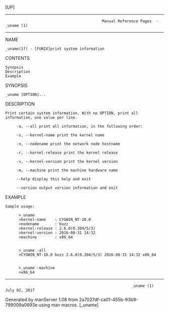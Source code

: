 [UP]

-----------------------------------------------------------------------------------------------------------------------------------
                                               Manual Reference Pages  - _uname (1)
-----------------------------------------------------------------------------------------------------------------------------------
                                                                 
NAME

    _uname(1f) - [FUNIX]print system information

CONTENTS

    Synopsis
    Description
    Example

SYNOPSIS

    _uname [OPTION]...

DESCRIPTION

    Print certain system information. With no OPTION, print all information, one value per line.

         -a, --all print all information, in the following order:

         -s, --kernel-name print the kernel name

         -n, --nodename print the network node hostname

         -r, --kernel-release print the kernel release

         -v, --kernel-version print the kernel version

         -m, --machine print the machine hardware name

         --help display this help and exit

         --version output version information and exit

EXAMPLE

    Sample usage:

          >_uname
          >kernel-name    : CYGWIN_NT-10.0
          >nodename       : buzz
          >kernel-release : 2.6.0(0.304/5/3)
          >kernel-version : 2016-08-31 14:32
          >machine        : x86_64


          >_uname -all
          >CYGWIN_NT-10.0 buzz 2.6.0(0.304/5/3) 2016-08-31 14:32 x86_64


          >_uname -machine
          >x86_64



-----------------------------------------------------------------------------------------------------------------------------------

                                                            _uname (1)                                                July 02, 2017

Generated by manServer 1.08 from 2a7027df-ca01-455b-93b9-799009a0693e using man macros.
                                                             [_uname]
